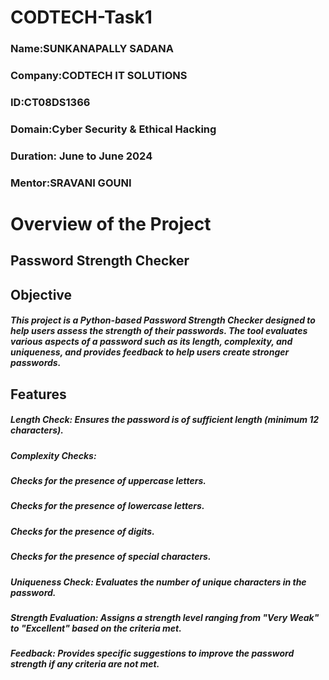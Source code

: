 # CODTECH-Task1
### Name:SUNKANAPALLY SADANA
### Company:CODTECH IT SOLUTIONS
### ID:CT08DS1366
### Domain:Cyber Security & Ethical Hacking
### Duration: June to June 2024
### Mentor:SRAVANI GOUNI
# Overview of the Project
## Password Strength Checker
## Objective
##### This project is a Python-based Password Strength Checker designed to help users assess the strength of their passwords. The tool evaluates various aspects of a password such as its length, complexity, and uniqueness, and provides feedback to help users create stronger passwords.

## Features
##### Length Check: Ensures the password is of sufficient length (minimum 12 characters).
##### Complexity Checks:
##### Checks for the presence of uppercase letters.
##### Checks for the presence of lowercase letters.
##### Checks for the presence of digits.
##### Checks for the presence of special characters.
##### Uniqueness Check: Evaluates the number of unique characters in the password.
##### Strength Evaluation: Assigns a strength level ranging from "Very Weak" to "Excellent" based on the criteria met.
##### Feedback: Provides specific suggestions to improve the password strength if any criteria are not met.
